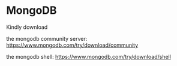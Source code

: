 # MongoDB

Kindly download 

the mongodb community server: https://www.mongodb.com/try/download/community

the mongodb shell: https://www.mongodb.com/try/download/shell
